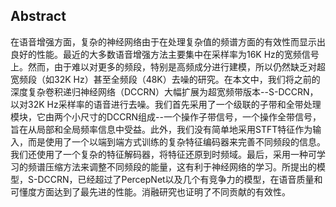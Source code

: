 ## Abstract

在语音增强方面，复杂的神经网络由于在处理复杂值的频谱方面的有效性而显示出良好的性能。最近的大多数语音增强方法主要集中在采样率为16K Hz的宽频信号上。然而，由于难以对更多的频段，特别是高频成分进行建模，所以仍然缺乏对超宽频段（如32K Hz）甚至全频段（48K）去噪的研究。在本文中，我们将之前的深度复杂卷积递归神经网络（DCCRN）大幅扩展为超宽频带版本--S-DCCRN，以对32K Hz采样率的语音进行去噪。我们首先采用了一个级联的子带和全带处理模块，它由两个小尺寸的DCCRN组成--一个操作子带信号，一个操作全带信号，旨在从局部和全局频率信息中受益。此外，我们没有简单地采用STFT特征作为输入，而是使用了一个以端到端方式训练的复杂特征编码器来完善不同频段的信息。我们还使用了一个复杂的特征解码器，将特征还原到时频域。最后，采用一种可学习的频谱压缩方法来调整不同频段的能量，这有利于神经网络的学习。所提出的模型，S-DCCRN，已经超过了PercepNet以及几个有竞争力的模型，在语音质量和可懂度方面达到了最先进的性能。消融研究也证明了不同贡献的有效性。
